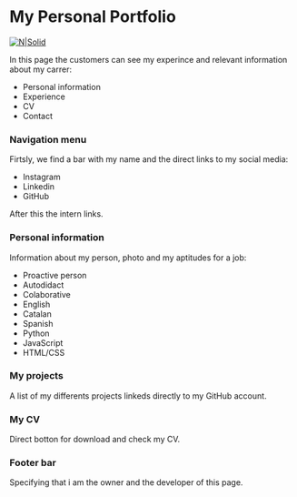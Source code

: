 # My Personal Portfolio

[![N|Solid](https://cldup.com/dTxpPi9lDf.thumb.png)](https://nodesource.com/products/nsolid)

In this page the customers can see my experince and relevant information about my carrer:

  - Personal information
  - Experience
  - CV
  - Contact

### Navigation menu

Firtsly, we find a bar with my name and the direct links to my social media:
  - Instagram
  - Linkedin
  - GitHub

After this the intern links.

### Personal information

Information about my person, photo and my aptitudes for a job:
* Proactive person
* Autodidact
* Colaborative
* English
* Catalan
* Spanish
* Python
* JavaScript
* HTML/CSS

### My projects

A list of my differents projects linkeds directly to my GitHub account.

### My CV

Direct botton for download and check my CV.

### Footer bar

Specifying that i am the owner and the developer of this page.
